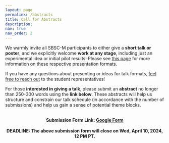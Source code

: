 ```yaml
---
layout: page
permalink: /abstracts
title: Call for Abstracts
description: 
nav: true
nav_order: 2
---
```


We warmly invite all SBSC-M participants to either give a <b>short talk or poster</b>, and we explicitly welcome <b>work at any stage</b>, including just an experimental idea or initial pilot results! Please see <a href="https://bayareadevosymposium.github.io/bayareadevosymposium/schedule" target="_blank">this page</a> for more information on these respective presentation formats.

If you have any questions about presenting or ideas for talk formats, <a href="https://bayareadevosymposium.github.io/bayareadevosymposium/contact" target="_blank">feel free to reach out</a> to the student representatives!

For those <b>interested in giving a talk</b>, please submit an <b>abstract</b> no longer than 250-300 words using the <b>link below</b>. These abstracts will help us structure and constrain our talk schedule (in accordance with the number of submissions) and help us gain a sense of potential theme blocks.

<br>
<div style="text-align: center;">
<b>Submission Form Link<b>: <a href="https://docs.google.com/forms/d/17GB1LG-TuaHoVUNRH2UHEXCbrUzmbxkOCk6LHUByLq0/edit" target="_blank">Google Form</a>
<br><br>
<b>DEADLINE:</b> The above submission form will close on Wed, <b>April 10, 2024, 12 PM PT</b>.